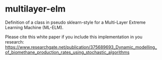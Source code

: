 # multilayer-elm
Definition of a class in pseudo sklearn-style for a Multi-Layer Extreme Learning Machine (ML-ELM).

Please cite this white paper if you include this implementation in you research:
https://www.researchgate.net/publication/375689693_Dynamic_modelling_of_biomethane_production_rates_using_stochastic_algorithms
